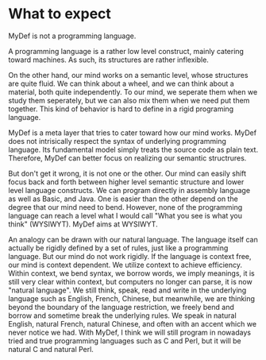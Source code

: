 # What to expect

MyDef is not a programming language. 

A programming language is a rather low level construct, mainly catering toward machines. As such, its structures are rather inflexible. 

On the other hand, our mind works on a semantic level, whose structures are quite fluid. We can think about a wheel, and we can think about a material, both quite independently. To our mind, we seperate them when we study them seperately, but we can also mix them when we need put them together. This kind of behavior is hard to define in a rigid programing language. 

MyDef is a meta layer that tries to cater toward how our mind works. MyDef does not intrisically respect the syntax of underlying programming language. Its fundamental model simply treats the source code as plain text. Therefore, MyDef can better focus on realizing our semantic structrures.

But don't get it wrong, it is not one or the other. Our mind can easily shift focus back and forth between higher level semantic structure and lower level language constructs. We can program directly in assembly language as well as Basic, and Java. One is easier than the other depend on the degree that our mind need to bend. However, none of the programming language can reach a level what I would call "What you see is what you think" (WYSIWYT). MyDef aims at WYSIWYT.

An analogy can be drawn with our natural language. The language itself can actually be rigidly defined by a set of rules, just like a programming language. But our mind do not work rigidly. If the language is context free, our mind is context dependent. We utilize context to achieve efficiency. Within context, we bend syntax, we borrow words, we imply meanings, it is still very clear within context, but computers no longer can parse, it is now "natural language". We still think, speak, read and write in the underlying language such as English, French, Chinese, but meanwhile, we are thinking beyond the boundary of the language restriction, we freely bend and borrow and sometime break the underlying rules. We speak in natural English, natural French, natural Chinese, and often with an accent which we never notice we had. With MyDef, I think we will still program in nowadays tried and true programming languages such as C and Perl, but it will be natural C and natural Perl.


